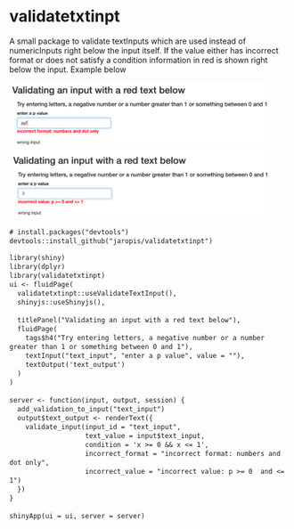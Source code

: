 # validatetxtinpt
A small package to validate textInputs which are used instead of numericInputs right below the input itself. If the value either has incorrect format or does not satisfy a condition information in red is shown right below the input. Example below

 <img src="example1-1.png" width="467" />
 
 <img src="example1-2.png" width="467" />

```{r gh-installation, eval = FALSE}
# install.packages("devtools")
devtools::install_github("jaropis/validatetxtinpt")
```

```{r, eval = FALSE}
library(shiny)
library(dplyr)
library(validatetxtinpt)
ui <- fluidPage(
  validatetxtinpt::useValidateTextInput(),
  shinyjs::useShinyjs(),

  titlePanel("Validating an input with a red text below"),
  fluidPage(
    tags$h4("Try entering letters, a negative number or a number greater than 1 or something between 0 and 1"),
    textInput("text_input", "enter a p value", value = ""),
    textOutput('text_output')
  )
)

server <- function(input, output, session) {
  add_validation_to_input("text_input")
  output$text_output <- renderText({
    validate_input(input_id = "text_input",
                   text_value = input$text_input,
                   condition = 'x >= 0 && x <= 1',
                   incorrect_format = "incorrect format: numbers and dot only",
                   incorrect_value = "incorrect value: p >= 0  and <= 1")
  })
}

shinyApp(ui = ui, server = server)
```
